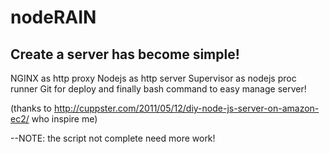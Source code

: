 # nodeRAIN

## Create a server has become simple!

NGINX as http proxy
Nodejs as http server 
Supervisor as nodejs proc runner
Git for deploy
and finally bash command to easy manage server!

(thanks to http://cuppster.com/2011/05/12/diy-node-js-server-on-amazon-ec2/ who inspire me)

--NOTE: the script not complete need more work!
